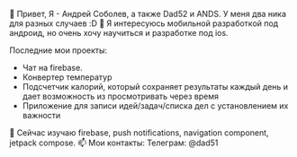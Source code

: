 👋 Привет, Я - Андрей Соболев, а также Dad52 и ANDS. У меня два ника для разных случаев :D
👀 Я интересуюсь мобильной разработкой под андроид, но очень хочу научиться и разработке под ios. 

Последние мои проекты: 
 - Чат на firebase. 
 - Конвертер температур
 - Подсчетчик калорий, который сохраняет результаты каждый день и дает возможность из просмотривать через время
 - Приложение для записи идей/задач/списка дел с установлением их важности

🌱 Сейчас изучаю firebase, push notifications, navigation component, jetpack compose. 
📫 Мои контакты: 
Телеграм: @dad51

